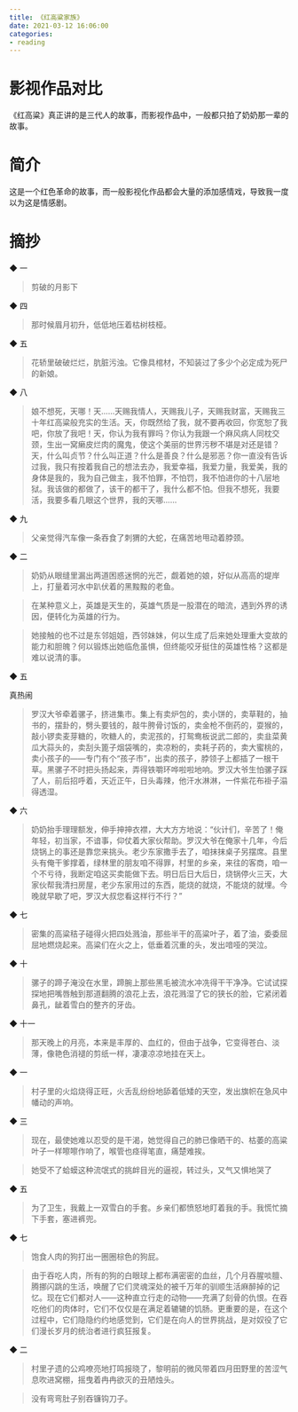 ```yaml
---
title: 《红高粱家族》
date: 2021-03-12 16:06:00
categories:
- reading
---
```


# 影视作品对比

《红高粱》真正讲的是三代人的故事，而影视作品中，一般都只拍了奶奶那一辈的故事。

# 简介

这是一个红色革命的故事，而一般影视化作品都会大量的添加感情戏，导致我一度以为这是情感剧。

# 摘抄

◆ 一

> 剪破的月影下

◆ 四

> 那时候眉月初升，低低地压着枯树枝桠。

◆ 五

> 花轿里破破烂烂，肮脏污浊。它像具棺材，不知装过了多少个必定成为死尸的新娘。

◆ 八

> 娘不想死，天哪！天……天赐我情人，天赐我儿子，天赐我财富，天赐我三十年红高粱般充实的生活。天，你既然给了我，就不要再收回，你宽恕了我吧，你放了我吧！天，你认为我有罪吗？你认为我跟一个麻风病人同枕交颈，生出一窝癞皮烂肉的魔鬼，使这个美丽的世界污秽不堪是对还是错？天，什么叫贞节？什么叫正道？什么是善良？什么是邪恶？你一直没有告诉过我，我只有按着我自己的想法去办，我爱幸福，我爱力量，我爱美，我的身体是我的，我为自己做主，我不怕罪，不怕罚，我不怕进你的十八层地狱。我该做的都做了，该干的都干了，我什么都不怕。但我不想死，我要活，我要多看几眼这个世界，我的天哪……

◆ 九

> 父亲觉得汽车像一条吞食了刺猬的大蛇，在痛苦地甩动着脖颈。

◆ 二

> 奶奶从眼缝里漏出两道困惑迷惘的光芒，觑着她的娘，好似从高高的堤岸上，打量着河水中趴伏着的黑黢黢的老鱼。

> 在某种意义上，英雄是天生的，英雄气质是一股潜在的暗流，遇到外界的诱因，便转化为英雄的行为。

> 她接触的也不过是东邻姐姐，西邻妹妹，何以生成了后来她处理重大变故的能力和胆魄？何以锻炼出她临危虽惧，但终能咬牙挺住的英雄性格？这都是难以说清的事。

◆ 五

真热闹

> 罗汉大爷牵着骡子，挤进集市。集上有卖炉包的，卖小饼的，卖草鞋的，抽书的，摆卦的，劈头要钱的，敲牛胯骨讨饭的，卖金枪不倒药的，耍猴的，敲小锣卖麦芽糖的，吹糖人的，卖泥孩的，打鸳鸯板说武二郎的，卖韭菜黄瓜大蒜头的，卖刮头篦子烟袋嘴的，卖凉粉的，卖耗子药的，卖大蜜桃的，卖小孩子的——专门有个“孩子市”，出卖的孩子，脖领子上都插了一根干草。黑骡子不时把头扬起来，弄得铁嚼环哗啦啦地响。罗汉大爷生怕骡子踩了人，前后招呼着，天近正午，日头毒辣，他汗水淋淋，一件紫花布褂子溻得透湿。

◆ 六

> 奶奶抬手理理额发，伸手抻抻衣襟，大大方方地说：“伙计们，辛苦了！俺年轻，初当家，不谙事，仰仗着大家伙帮助。罗汉大爷在俺家十几年，今后烧锅上的事还是靠您来挑头。老少东家撒手去了，咱抹抹桌子另摆席。县里头有俺干爹撑着，绿林里的朋友咱不得罪，村里的乡亲，来往的客商，咱一个不亏待，我断定咱这买卖能做下去。明日后日大后日，烧锅停火三天，大家伙帮我清扫房屋，老少东家用过的东西，能烧的就烧，不能烧的就埋。今晚就早歇了吧，罗汉大叔您看这样行不行？”

◆ 七

> 密集的高粱秸子碰得火把四处溅油，那些半干的高粱叶子，着了油，委委屈屈地燃烧起来。高粱们在火之上，低垂着沉重的头，发出喑哑的哭泣。

◆ 十

> 骡子的蹄子淹没在水里，蹄腕上那些黑毛被流水冲冼得干干净净。它试试探探地把嘴唇触到那道翻腾的浪花上去，浪花溅湿了它的狭长的脸，它紧闭着鼻孔，龇着雪白的整齐的牙齿。

◆ 十一

> 那天晚上的月亮，本来是丰厚的、血红的，但由于战争，它变得苍白、淡薄，像艳色消褪的剪纸一样，凄凄凉凉地挂在天上。

◆ 一

> 村子里的火焰烧得正旺，火舌乱纷纷地舔着低矮的天空，发出旗帜在急风中幡动的声响。

◆ 三

> 现在，最使她难以忍受的是干渴，她觉得自己的肺已像晒干的、枯萎的高粱叶子一样嚓嚓作响了，喉管也痉得笔直，痛楚难挨。

> 她受不了蛤蟆这种流氓式的挑衅目光的逼视，转过头，又气又惧地哭了

◆ 五

> 为了卫生，我戴上一双雪白的手套。乡亲们都愤怒地盯着我的手。我慌忙摘下手套，塞进裤兜。

◆ 七

> 饱食人肉的狗打出一圈圈棕色的狗屁。

> 由于吞吃人肉，所有的狗的白眼球上都布满密密的血丝，几个月吞腥啖膻、腾挪闪跳的生活，唤醒了它们灵魂深处的被千万年的驯顺生活麻醉掉的记忆。现在它们都对人——这种直立行走的动物——充满了刻骨的仇恨。在吞吃他们的肉体时，它们不仅仅是在满足着辘辘的饥肠。更重要的是，在这个过程中，它们隐隐约约地感觉到，它们是在向人的世界挑战，是对奴役了它们漫长岁月的统治者进行疯狂报复。

◆ 二

> 村里孑遗的公鸡嘹亮地打鸣报晓了，黎明前的微风带着四月田野里的苦涩气息吹进窝棚，摇曳着冉冉欲灭的丑陋烛头。

> 没有弯弯肚子别吞镰钩刀子。
